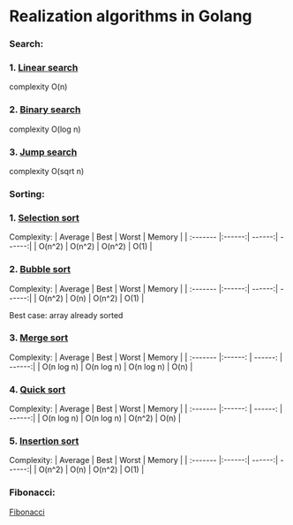 # Realization algorithms in Golang

### Search:

   ### 1. [Linear search](/search/linear_search.go)

complexity O(n)

### 2. [Binary search](/search/binary_search.go)

complexity O(log n)

### 3. [Jump search](/search/jump_search.go)

complexity O(sqrt n)

### Sorting:

### 1. [Selection sort](/sorting/selection_sort.go)

Complexity: 
   | Average  | Best   | Worst  | Memory |
   | :------- |:------:| ------:| ------:|
   |  O(n^2)  | O(n^2) | O(n^2) |   O(1) |



### 2. [Bubble sort](/sorting/bubble_sort.go)

Complexity: 
   | Average  | Best   | Worst  | Memory |
   | :------- |:------:| ------:| ------:|
   |  O(n^2)  | O(n)   | O(n^2) |   O(1) |
   
Best case: array already sorted


### 3. [Merge sort](/sorting/merge_sort.go)

Complexity: 
   | Average      | Best         | Worst      | Memory |
   | :-------     |:------:      | ------:    | ------:|
   |  O(n log n)  | O(n log n)   | O(n log n) |   O(n) |
   


### 4. [Quick sort](/sorting/quick_sort.go)

Complexity: 
   | Average      | Best         | Worst      | Memory |
   | :-------     |:------:      | ------:    | ------:|
   |  O(n log n)  | O(n log n)   | O(n^2)     |   O(n) |


### 5. [Insertion sort](/sorting/insertion_sort.go)

Complexity: 
   | Average  | Best   | Worst  | Memory |
   | :------- |:------:| ------:| ------:|
   |  O(n^2)  | O(n)   | O(n^2) |   O(1) |



### Fibonacci:

[Fibonacci](fibonacci/fibonacci.go)